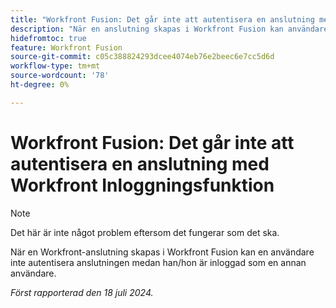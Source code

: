 ```yaml
---
title: "Workfront Fusion: Det går inte att autentisera en anslutning med Workfront Log in as functionality"
description: "När en anslutning skapas i Workfront Fusion kan användaren inte autentisera anslutningen medan han/hon är inloggad som en annan användare."
hidefromtoc: true
feature: Workfront Fusion
source-git-commit: c05c388824293dcee4074eb76e2beec6e7cc5d6d
workflow-type: tm+mt
source-wordcount: '78'
ht-degree: 0%

---
```



# Workfront Fusion: Det går inte att autentisera en anslutning med Workfront Inloggningsfunktion

>[!NOTE]
>
>Det här är inte något problem eftersom det fungerar som det ska.

När en Workfront-anslutning skapas i Workfront Fusion kan en användare inte autentisera anslutningen medan han/hon är inloggad som en annan användare.

_Först rapporterad den 18 juli 2024._
